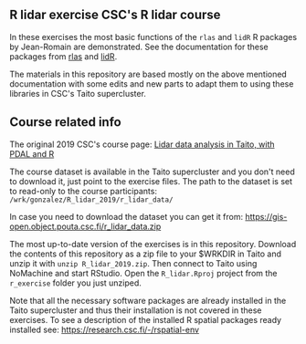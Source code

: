 ## R lidar exercise CSC's R lidar course
In these exercises the most basic functions of the `rlas` and `lidR` R packages by Jean-Romain are demonstrated. See the documentation for these packages from [rlas](https://cran.r-project.org/web/packages/rlas/index.html) and [lidR](https://github.com/Jean-Romain/lidR/wiki).

The materials in this repository are based mostly on the above mentioned documentation with some edits and new parts to adapt them to using these libraries in CSC's Taito supercluster.

## Course related info
The original 2019 CSC's course page: [Lidar data analysis in Taito, with PDAL and R](https://www.csc.fi/web/training/-/lidar-data-analysis-in-taito-with-pdal-and-r)

The course dataset is available in the Taito supercluster and you don't need to download it, just point to the exercise files. The path to the dataset is set to read-only to the course participants: `/wrk/gonzalez/R_lidar_2019/r_lidar_data/`

In case you need to download the dataset you can get it from: https://gis-open.object.pouta.csc.fi/r_lidar_data.zip

The most up-to-date version of the exercises is in this repository. Download the contents of this repository as a zip file to your $WRKDIR in Taito and unzip it with `unzip R_lidar_2019.zip`. Then connect to Taito using NoMachine and start RStudio. Open the `R_lidar.Rproj` project from the `r_exercise` folder you just unziped.

Note that all the necessary software packages are already installed in the Taito supercluster and thus their installation is not covered in these exercises. To see a description of the installed R spatial packages ready installed see: https://research.csc.fi/-/rspatial-env
